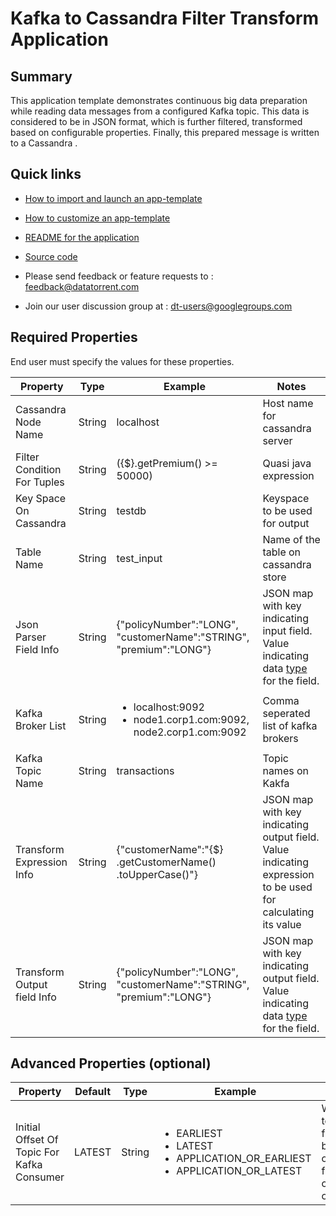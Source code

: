 # Kafka to Cassandra Filter Transform Application

## Summary

This application template demonstrates continuous big data preparation while reading data messages from a configured Kafka topic. This data is considered to be in JSON format, which is further filtered, transformed based on configurable properties. Finally, this prepared message is written to a Cassandra  .

## Quick links

-  <a
    href="../common/import-launch"  class="docs" id="docs" ga-track="docs"
    target="_blank">How to import and launch an app-template</a>

-  <a
    href="../common/customize"  class="docs" id="docs" ga-track="docs"
    target="_blank">How to customize an app-template</a>

-  <a
    href="https://github.com/DataTorrent/moodI/tree/master/app-templates/kafka-to-cassandra-filter-transform"  class="docs" id="docs" ga-track="docs"
    target="_blank">README for the application</a>
- <a
   href="https://github.com/DataTorrent/moodI/tree/master/app-templates/kafka-to-cassandra-filter-transform"  class="github" id="github" ga-track="github" target="_blank">Source code</a>

- Please send feedback or feature requests to :
    <a href="mailto:feedback@datatorrent.com"  class="feedback" id="feedback" ga-track="feedback">feedback@datatorrent.com</a>

- Join our user discussion group at :
    <a href="mailto:dt-users@googlegroups.com"  class="maillist" id="maillist" ga-track="maillist">dt-users@googlegroups.com</a>

## Required Properties
End user must specify the values for these properties.

|Property|Type|Example|Notes|
|---|---|-----|--|
|Cassandra Node Name|String|localhost| Host name for cassandra server
|Filter Condition For Tuples|String|({$}.getPremium() >= 50000)| Quasi java expression
|Key Space On Cassandra|String|testdb| Keyspace to be used for output
|Table Name|String|test_input| Name of the table on cassandra store
|Json Parser Field Info|String|{"policyNumber":"LONG", "customerName":"STRING",  "premium":"LONG"}| JSON map with key indicating input field. Value indicating data [type](https://github.com/DataTorrent/moodI/blob/master/operators/library/src/main/java/com/datatorrent/lib/schemaAware/JsonParser.java#L25) for the field.|
|Kafka Broker List|String|<ul><li>localhost:9092</li><li>node1.corp1.com:9092, node2.corp1.com:9092</li></ul>|Comma seperated list of kafka brokers|
|Kafka Topic Name|String|transactions|Topic names on Kakfa|
|Transform Expression Info|String|{"customerName":"{$} .getCustomerName() .toUpperCase()"}| JSON map with key indicating output field. Value indicating expression to be used for calculating its value|
|Transform Output field Info|String|{"policyNumber":"LONG", "customerName":"STRING", "premium":"LONG"}| JSON map with key indicating output field. Value indicating data [type](https://github.com/DataTorrent/moodI/blob/master/operators/library/src/main/java/com/datatorrent/lib/schemaAware/JsonParser.java#L25) for the field.|

## Advanced Properties (optional)
|Property|Default|Type|Example|Notes|
|--------|-------|----|-------|-----|
|Initial Offset Of Topic For Kafka Consumer|LATEST|String|<ul><li>EARLIEST</li><li>LATEST</li><li>APPLICATION_OR_EARLIEST</li><li>APPLICATION_OR_LATEST</li></ul>|Whether to read from beginning or read from current offset.

